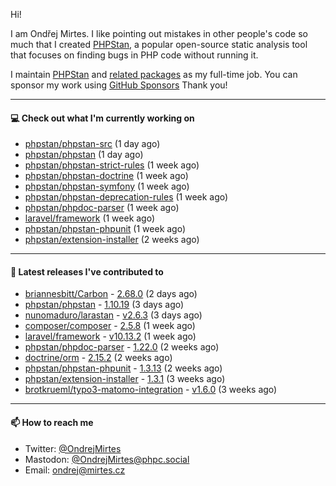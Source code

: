 Hi!

I am Ondřej Mirtes. I like pointing out mistakes in other people's code so much that I created [PHPStan](https://phpstan.org/), a popular open-source static analysis tool that focuses on finding bugs in PHP code without running it.

I maintain [PHPStan](https://github.com/phpstan/phpstan) and [related packages](https://github.com/phpstan/) as my full-time job. You can sponsor my work using [GitHub Sponsors](https://github.com/sponsors/ondrejmirtes) Thank you!

---

#### 💻 Check out what I'm currently working on

- [phpstan/phpstan-src](https://github.com/phpstan/phpstan-src) (1 day ago)
- [phpstan/phpstan](https://github.com/phpstan/phpstan) (1 day ago)
- [phpstan/phpstan-strict-rules](https://github.com/phpstan/phpstan-strict-rules) (1 week ago)
- [phpstan/phpstan-doctrine](https://github.com/phpstan/phpstan-doctrine) (1 week ago)
- [phpstan/phpstan-symfony](https://github.com/phpstan/phpstan-symfony) (1 week ago)
- [phpstan/phpstan-deprecation-rules](https://github.com/phpstan/phpstan-deprecation-rules) (1 week ago)
- [phpstan/phpdoc-parser](https://github.com/phpstan/phpdoc-parser) (1 week ago)
- [laravel/framework](https://github.com/laravel/framework) (1 week ago)
- [phpstan/phpstan-phpunit](https://github.com/phpstan/phpstan-phpunit) (1 week ago)
- [phpstan/extension-installer](https://github.com/phpstan/extension-installer) (2 weeks ago)

---

#### 🔭 Latest releases I've contributed to

- [briannesbitt/Carbon](https://github.com/briannesbitt/Carbon) - [2.68.0](https://github.com/briannesbitt/Carbon/releases/tag/2.68.0) (2 days ago)
- [phpstan/phpstan](https://github.com/phpstan/phpstan) - [1.10.19](https://github.com/phpstan/phpstan/releases/tag/1.10.19) (3 days ago)
- [nunomaduro/larastan](https://github.com/nunomaduro/larastan) - [v2.6.3](https://github.com/nunomaduro/larastan/releases/tag/v2.6.3) (3 days ago)
- [composer/composer](https://github.com/composer/composer) - [2.5.8](https://github.com/composer/composer/releases/tag/2.5.8) (1 week ago)
- [laravel/framework](https://github.com/laravel/framework) - [v10.13.2](https://github.com/laravel/framework/releases/tag/v10.13.2) (1 week ago)
- [phpstan/phpdoc-parser](https://github.com/phpstan/phpdoc-parser) - [1.22.0](https://github.com/phpstan/phpdoc-parser/releases/tag/1.22.0) (2 weeks ago)
- [doctrine/orm](https://github.com/doctrine/orm) - [2.15.2](https://github.com/doctrine/orm/releases/tag/2.15.2) (2 weeks ago)
- [phpstan/phpstan-phpunit](https://github.com/phpstan/phpstan-phpunit) - [1.3.13](https://github.com/phpstan/phpstan-phpunit/releases/tag/1.3.13) (2 weeks ago)
- [phpstan/extension-installer](https://github.com/phpstan/extension-installer) - [1.3.1](https://github.com/phpstan/extension-installer/releases/tag/1.3.1) (3 weeks ago)
- [brotkrueml/typo3-matomo-integration](https://github.com/brotkrueml/typo3-matomo-integration) - [v1.6.0](https://github.com/brotkrueml/typo3-matomo-integration/releases/tag/v1.6.0) (3 weeks ago)

---

#### 📫 How to reach me

- Twitter: [@OndrejMirtes](https://twitter.com/ondrejmirtes)
- Mastodon: [@OndrejMirtes@phpc.social](https://phpc.social/@OndrejMirtes)
- Email: [ondrej@mirtes.cz](mailto:ondrej@mirtes.cz)

